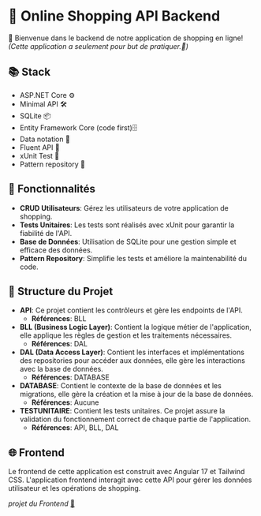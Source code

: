 # 🛒 Online Shopping API Backend

👋 Bienvenue dans le backend de notre application de shopping en ligne!   
*(Cette application a seulement pour but de pratiquer.👀)*

## 📚 Stack
- ASP.NET Core ⚙️
- Minimal API 🛠️
- SQLite 📦
- Entity Framework Core (code first)🗄️
- Data notation 🔑
- Fluent API 🔗
- xUnit Test 🧪
- Pattern repository 📁

## 🚀 Fonctionnalités

- **CRUD Utilisateurs**: Gérez les utilisateurs de votre application de shopping.
- **Tests Unitaires**: Les tests sont réalisés avec xUnit pour garantir la fiabilité de l'API.
- **Base de Données**: Utilisation de SQLite pour une gestion simple et efficace des données.
- **Pattern Repository**: Simplifie les tests et améliore la maintenabilité du code.

## 📂 Structure du Projet

- **API**: Ce projet contient les contrôleurs et gère les endpoints de l'API.
    - **Références**: BLL
- **BLL (Business Logic Layer)**: Contient la logique métier de l'application, elle applique les règles de gestion et les traitements nécessaires.
   - **Références**: DAL
- **DAL (Data Access Layer)**: Contient les interfaces et implémentations des repositories pour accéder aux données, elle gère les interactions avec la base de données.
   - **Références**: DATABASE
- **DATABASE**: Contient le contexte de la base de données et les migrations, elle gère la création et la mise à jour de la base de données.
   - **Références**: Aucune
- **TESTUNITAIRE**: Contient les tests unitaires. Ce projet assure la validation du fonctionnement correct de chaque partie de l'application.
   - **Références**: API, BLL, DAL


## 🌐 Frontend
Le frontend de cette application est construit avec Angular 17 et Tailwind CSS. L'application frontend interagit avec cette API pour gérer les données utilisateur et les opérations de shopping.

*projet du Frontend*
[🔎](https://github.com/8b477/front-shop-template)
